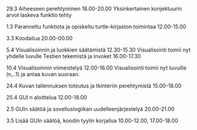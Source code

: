 29.3 Aiheeseen perehtyminen 18.00-20.00
Yksinkertainen konjektuurin arvot laskeva funktio tehty

1.3 Paranneltu funktiota ja opiskeltu turtle-kirjaston toimintaa 12.00-15.00

3.3 Koodailua 20.00-00.00

5.4 Visualisoinnin ja luokkien säätämistä 12.30-15.30
Visualisointi toimii nyt  yhdelle luvulle
Testien tekemistä ja invoket 16.00-17.30

10.4 Visualisoinnin viimeistelyä 12.00-16.00
Visualisointi toimii nyt luvuille (n,..1) ja antaa kuvan suoraan.

24.4 Kuvan tallennuksen toteutus  ja tkinteriin perehtymistä 15.00-18.00

25.4 GUI n aloittelua 12.00-18.00

2.5 GUIn säätöä ja sovelluslogiikan uudelleenjärjestelyä 20.00-21.00

3.5 Lisää GUIn säätöä, koodin tyylin korjailua 10.00-12.00, 17.00-18.00
